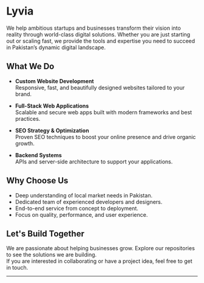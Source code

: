 # Lyvia

We help ambitious startups and businesses transform their vision into reality through world-class digital solutions. Whether you are just starting out or scaling fast, we provide the tools and expertise you need to succeed in Pakistan’s dynamic digital landscape.

## What We Do

- **Custom Website Development**  
  Responsive, fast, and beautifully designed websites tailored to your brand.

- **Full-Stack Web Applications**  
  Scalable and secure web apps built with modern frameworks and best practices.

- **SEO Strategy & Optimization**  
  Proven SEO techniques to boost your online presence and drive organic growth.

- **Backend Systems**  
  APIs and server-side architecture to support your applications.

## Why Choose Us

- Deep understanding of local market needs in Pakistan.
- Dedicated team of experienced developers and designers.
- End-to-end service from concept to deployment.
- Focus on quality, performance, and user experience.

## Let's Build Together

We are passionate about helping businesses grow. Explore our repositories to see the solutions we are building.  
If you are interested in collaborating or have a project idea, feel free to get in touch.

---
